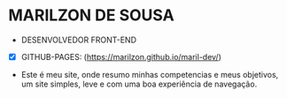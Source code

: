 # MARILZON DE SOUSA

* DESENVOLVEDOR FRONT-END
- [X] GITHUB-PAGES: (https://marilzon.github.io/maril-dev/)

- Este é meu site, onde resumo minhas competencias e meus objetivos,
um site simples, leve e com uma boa experiência de navegação.
